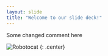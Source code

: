 ```yaml
---
layout: slide
title: "Welcome to our slide deck!"
---
```


Some changed comment here

![Robotocat](https://octodex.github.com/images/Robotocat.png)
{: .center}

